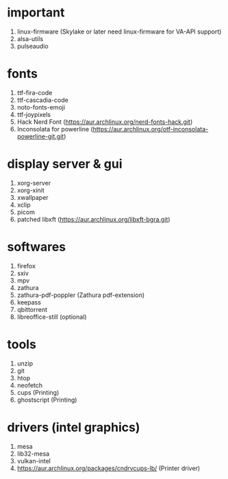 # important
1) linux-firmware (Skylake or later need linux-firmware for VA-API support)
2) alsa-utils
3) pulseaudio

# fonts
1) ttf-fira-code
2) ttf-cascadia-code
3) noto-fonts-emoji
4) ttf-joypixels
5) Hack Nerd Font (https://aur.archlinux.org/nerd-fonts-hack.git)
6) Inconsolata for powerline (https://aur.archlinux.org/otf-inconsolata-powerline-git.git)

# display server & gui
1) xorg-server
2) xorg-xinit
3) xwallpaper
4) xclip
5) picom
6) patched libxft (https://aur.archlinux.org/libxft-bgra.git)

# softwares
1) firefox
2) sxiv
3) mpv
4) zathura
5) zathura-pdf-poppler (Zathura pdf-extension)
6) keepass
7) qbittorrent
8) libreoffice-still (optional)

# tools
1) unzip
2) git
3) htop
4) neofetch
5) cups (Printing)
6) ghostscript (Printing)

# drivers (intel graphics)
1) mesa
2) lib32-mesa
3) vulkan-intel
4) https://aur.archlinux.org/packages/cndrvcups-lb/ (Printer driver)
